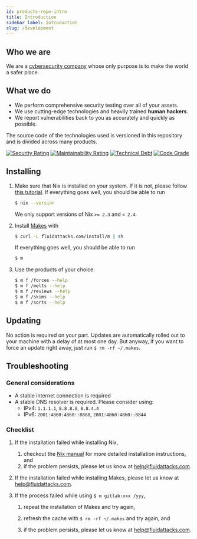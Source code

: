 ```yaml
---
id: products-repo-intro
title: Introduction
sidebar_label: Introduction
slug: /development
---
```


## Who we are

We are a [cybersecurity company](https://fluidattacks.com)
whose only purpose is to make the world
a safer place.

## What we do

- We perform comprehensive security testing
    over all of your assets.
- We use cutting-edge technologies
    and heavily trained **human hackers**.
- We report vulnerabilities back to you
    as accurately and quickly as possible.

The source code of the technologies used
is versioned in this repository
and is divided across many products.

[![Security Rating](https://sonarcloud.io/api/project_badges/measure?project=fluidattacks_product&metric=security_rating)](https://sonarcloud.io/dashboard?id=fluidattacks_product)
[![Maintainability Rating](https://sonarcloud.io/api/project_badges/measure?project=fluidattacks_product&metric=sqale_rating)](https://sonarcloud.io/dashboard?id=fluidattacks_product)
[![Technical Debt](https://sonarcloud.io/api/project_badges/measure?project=fluidattacks_product&metric=sqale_index)](https://sonarcloud.io/dashboard?id=fluidattacks_product)
[![Code Grade](https://www.code-inspector.com/project/19186/score/svg)](https://www.code-inspector.com)

## Installing

1. Make sure that Nix is installed on your system.
   If it is not,
   please follow [this tutorial](https://nixos.org/download.html).
   If everything goes well,
   you should be able to run

    ```bash
    $ nix --version
    ```

    We only support versions of Nix `>= 2.3` and `< 2.4`.

1. Install [Makes](https://github.com/fluidattacks/makes) with

    ```bash
    $ curl -L fluidattacks.com/install/m | sh
    ```

    If everything goes well,
    you should be able to run

    ```bash
    $ m
    ```

1. Use the products of your choice:

    ```bash
    $ m f /forces --help
    $ m f /melts --help
    $ m f /reviews --help
    $ m f /skims --help
    $ m f /sorts --help
    ```

## Updating

No action is required on your part.
Updates are automatically rolled out to your machine
with a delay of at most one day.
But anyway,
if you want to force an update right away,
just run `$ rm -rf ~/.makes`.

## Troubleshooting

### General considerations

- A stable internet connection is required
- A stable DNS resolver is required.
  Please consider using:
    - IPv4: `1.1.1.1`, `8.8.8.8`, `8.8.4.4`
    - IPv6: `2001:4860:4860::8888`, `2001:4860:4860::8844`

### Checklist

1. If the installation failed while installing Nix,

    1. checkout the [Nix manual](https://nixos.org/manual/nix/stable/#chap-installation)
       for more detailed installation instructions, and
    1. if the problem persists,
       please let us know at help@fluidattacks.com.

1. If the installation failed while installing Makes,
   please let us know at help@fluidattacks.com.

1. If the process failed while using `$ m gitlab:xxx /yyy`,

    1. repeat the installation of Makes and try again,

    1. refresh the cache with `$ rm -rf ~/.makes` and try again, and

    1. if the problem persists,
       please let us know at help@fluidattacks.com.
